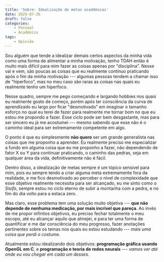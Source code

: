 ```yaml
---
title: 'Sobre: Idealização de metas acadêmicas'
date: 2025-07-26
draft: false
categories:
    - Pessoal
    - Acadêmico
tags: 
    - Opinião
---
```


Sou alguém que tende a idealizar demais certos aspectos da minha vida como uma forma de alimentar a minha motivação, tenho TDAH então é muito mais difícil para mim fazer as coisas apenas por "disciplina". Nesse vai e vem, são poucas as coisas que eu realmente continuo praticando após o fim da minha motivação --- algumas pessoas tendem a chamar isso de "hiperfoco", mas no meu caso são raras as coisas nas quais eu realmente tenho um hiperfoco.

Nesse quadro, sempre me pego começando e largando hobbies nos quais eu realmente gosto de começo, porém após ter consciência da curva de aprendizado eu largo por ficar "desmotivado" em imaginar o tamanho esforço no qual eu terei de fazer para realmente me tornar bom no que eu estou me propondo a fazer. Esse ciclo pode ser bem desgastante, mas para ser sincero eu já me acostumei --- mesmo sabendo que esse não é o caminho ideal para ser extremamente competente em algo.

O ponto é que eu simplesmente **não quero** ser um grande generalista nas coisas que me proponho a aprender. Eu realmente preciso me especializar a fundo em alguma coisa que eu me proponho a fazer, não dependendo de fator X ou Y para continuar praticando, o caminho das pedras, seja em qualquer área da vida, definitivamente não é fácil.

Dentro disso, a idealização de metas sempre é um tópico sensível para mim, pois eu sempre tendo a criar alguma meta extremamente fora da realidade, e me fico desmotivado ao perceber o nível de complexidade que esse objetivo realmente necessita para ser alcançado, eu me sinto como o *Sísifo*, sempre estou no ciclo eterno de subir a montanha com a pedra, e no fim do dia volto para a estaca zero.

Mas claro, esse problema tem uma solução muito objetiva --- **que não depende de nenhuma medicação, por mais incrível que pareça**. Ao invés de me propor infinitos objetivos, eu preciso fechar totalmente o meu escopo, até eu alcançar aquilo que almejei, e para ter uma forma de quantificar e me dar consciência do meu progresso, fazer anotações pertinentes sobre os temas nos quais eu estou estudando --- *mais uma coisa que perdi o costume*.

Atualmente estou idealizando dois objetivos: **programação gráfica usando OpenGL em C**, e **programação e teoria de redes neurais** --- *vamos ver até onde eu vou chegar em cada um desses*.